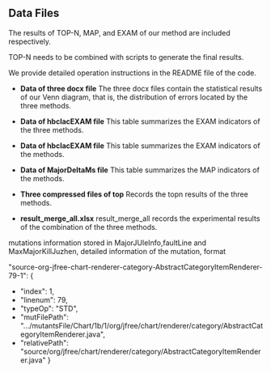 
## Data Files
The results of TOP-N, MAP, and EXAM of our method are included respectively. 

TOP-N needs to be combined with scripts to generate the final results. 

We provide detailed operation instructions in the README file of the code. 
- **Data of three docx file**
The three docx files contain the statistical results of our Venn diagram, 
that is, the distribution of errors located by the three methods.

- **Data of hbclacEXAM file**
This table summarizes the EXAM indicators of the three methods.

- **Data of hbclacEXAM file**
This table summarizes the EXAM indicators of the  methods.

- **Data of MajorDeltaMs file**
This table summarizes the MAP indicators of the  methods.

- **Three compressed files of top**
Records the topn results of the three methods.

- **result_merge_all.xlsx**
result_merge_all records the experimental results of the combination of the three methods.


mutations information stored in MajorJUleInfo,faultLine and MaxMajorKillJuzhen, detailed information of the mutation, format

"source-org-jfree-chart-renderer-category-AbstractCategoryItemRenderer-79-1": 
{
- "index": 1,
- "linenum": 79,
- "typeOp": "STD",
- "mutFilePath": ".../mutantsFile/Chart/1b/1/org/jfree/chart/renderer/category/AbstractCategoryItemRenderer.java",
- "relativePath": "source/org/jfree/chart/renderer/category/AbstractCategoryItemRenderer.java"
}
